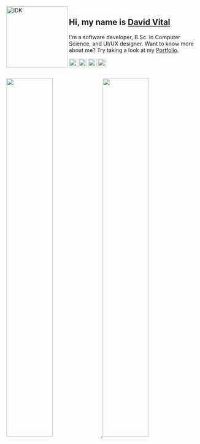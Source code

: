 
<img align="left" width="160" height="160" alt="IDK" src="https://user-images.githubusercontent.com/56490555/163879879-600bf8c2-9e6b-4384-879f-b23e0e43dc21.gif"/>


## Hi, my name is [David Vital][homepage]


I'm a software developer, B.Sc. in Computer Science, and UI/UX designer. Want to know more about me? Try taking a look at my [Portfolio](https://ddvital.github.io/portfolio/).
<!-- A JavaScript developer from [Chennai][about-chennai]. I currently manage the engineering team at [OSlash][oslash]. I love building applications & discussing new product ideas. Reach out to me on [twitter][twitter] if you'd like to talk ✌️ -->

<div style="">
  <a href="https://www.dribbble.com/ddvital/">
    <img align="left" alt="ddvital's Dribbble" width="22px" src="https://user-images.githubusercontent.com/56490555/161457091-91ac6826-1dca-40df-9614-47970fbbb892.svg"/>
  </a>
  <a href="https://www.linkedin.com/in/ddvital/"><img align="left" alt="ddvital's Linkedin" width="22px" src="https://user-images.githubusercontent.com/56490555/161457095-b41d6537-829a-4d3f-9d60-f03bc7f2b9f2.svg"/>
  </a>
  <a href="https://www.goodreads.com/ddvital">
    <img align="left" alt="ddvital's Goodreads" width="22px" height="22px" src="https://user-images.githubusercontent.com/56490555/163886776-a26cffd8-75ac-49ff-9bac-49e36b2c2efd.png"/>
  </a>
  <a href="https://www.duolingo.com/profile/ddVital">
    <img align="left" alt="ddvital's Duolingo" width="22px" height="22px" src="https://user-images.githubusercontent.com/56490555/163877954-d6c63355-cbc2-4925-9d6b-ddd21499fb24.png"/>
</div>

</br>
</br>
</br>
<!-- [![Twitter Follow](https://img.shields.io/twitter/follow/dani_akash_?color=%20%2300acee&label=Follow%20me%20on%20Twitter&style=for-the-badge)][twitter] [![Twitch Status](https://img.shields.io/twitch/status/dani_akash_?label=LiveStream&style=for-the-badge)][twitch] [![Reddit User Karma](https://img.shields.io/reddit/user-karma/combined/dani_akash_?style=for-the-badge)][reddit] -->


<!-- ## hello, world <div style=""><a href="https://www.twitter.com/ddvital_/"><img align="left" alt="ddvital's twitter" width="22px" src="https://user-images.githubusercontent.com/56490555/161457096-c24861f8-41b0-4666-9661-81edd34faa76.svg"/></a><a href="https://www.dribbble.com/ddvital/"><img align="left" alt="ddvital's Dribbble" width="22px" src="https://user-images.githubusercontent.com/56490555/161457091-91ac6826-1dca-40df-9614-47970fbbb892.svg"/></a><a href="https://www.linkedin.com/in/ddvital/"><img align="left" alt="ddvital's Linkedin" width="22px" src="https://user-images.githubusercontent.com/56490555/161457095-b41d6537-829a-4d3f-9d60-f03bc7f2b9f2.svg"/></a><a href="https://stackoverflow.com/users/17768136/david"><img align="left" alt="ddvital's Stackoverflow" width="22px" height="22px" src="https://user-images.githubusercontent.com/56490555/161457094-35a97172-a7ae-40b3-9f4e-0b26d9b22b61.svg"/></a></div> -->

<!-- [![Twitter](https://user-images.githubusercontent.com/56490555/161457096-c24861f8-41b0-4666-9661-81edd34faa76.svg)](https://www.twitter.com/ddvital_/) [![Dribbble](https://user-images.githubusercontent.com/56490555/161457091-91ac6826-1dca-40df-9614-47970fbbb892.svg)](https://www.dribbble.com/ddvital/) [![LinkedIn](https://user-images.githubusercontent.com/56490555/161457095-b41d6537-829a-4d3f-9d60-f03bc7f2b9f2.svg)](https://www.linkedin.com/in/ddvital/) [![StackOverFlow](https://user-images.githubusercontent.com/56490555/161457094-35a97172-a7ae-40b3-9f4e-0b26d9b22b61.svg)](https://stackoverflow.com/users/17768136/david) -->

<!-- I'm a software developer, B.Sc. in Computer Science, and UI/UX designer. Want to know more about me? Try taking a look at my [Portfolio](https://ddvital.github.io/portfolio/). -->

<!-- **main skills:** -->
<!-- 
<div style="display: inline_block">
  <img align="center" alt="Js" height="30" width="40" src="https://raw.githubusercontent.com/devicons/devicon/master/icons/javascript/javascript-plain.svg">
  <img align="center" alt="NodeJs" height="30" width="40" src="https://raw.githubusercontent.com/devicons/devicon/master/icons/nodejs/nodejs-plain.svg">
  <img align="center" alt="NodeJs" height="30" width="40" src="https://raw.githubusercontent.com/devicons/devicon/master/icons/nextjs/nextjs-original.svg">
  <img align="center" alt="Vue" height="30" width="40" src="https://raw.githubusercontent.com/devicons/devicon/master/icons/vuejs/vuejs-original.svg">
  <img align="center" alt="React" height="30" width="40" src="https://raw.githubusercontent.com/devicons/devicon/master/icons/react/react-original.svg">
  <img align="center" alt="Ts" height="30" width="40" src="https://raw.githubusercontent.com/devicons/devicon/master/icons/typescript/typescript-plain.svg">
  <img align="center" alt="HTML" height="30" width="40" src="https://raw.githubusercontent.com/devicons/devicon/master/icons/html5/html5-original.svg">
  <img align="center" alt="CSS" height="30" width="40" src="https://raw.githubusercontent.com/devicons/devicon/master/icons/css3/css3-original.svg">
  <img align="center" alt="Python" height="30" width="40" src="https://raw.githubusercontent.com/devicons/devicon/master/icons/python/python-original.svg">
  <img align="center" alt="Django" height="30" width="40" src="https://raw.githubusercontent.com/devicons/devicon/master/icons/django/django-plain.svg">
  <img align="center" alt="C" height="30" width="40" src="https://raw.githubusercontent.com/devicons/devicon/master/icons/c/c-original.svg">
  <img align="center" alt="Cpp" height="30" width="40" src="https://raw.githubusercontent.com/devicons/devicon/master/icons/cplusplus/cplusplus-original.svg">
</div>
</br> -->

<div style="display: inline_block">
  <a href="https://github.com/ddvital">
  <img width="49%" src="https://github-readme-stats.vercel.app/api?username=ddvital&show_icons=true&&bg_color=DD272700&theme=dark&title_color=4961dc&icon_color=4961dc&hide_border=true&include_all_commits=true&count_private=true"/>
  <img width="49%" src="https://github-readme-streak-stats.herokuapp.com?user=ddvital&theme=cobalt&hide_border=true&date_format=M%20j%5B%2C%20Y%5D&background=DD272700&sideNums=4961DC&ring=4961DC&fire=4961DC&sideLabels=4961DC&currStreakNum=4961DC&stroke=232323&dates=535353&currStreakLabel=4961DC" width = 400>
    
</div>

[homepage]: https://ddvital.me
[dribbble]: https://www.dribbble.com/ddvital/
[linkedin]: https://www.linkedin.com/in/ddvital/
[duo]: https://www.duolingo.com/profile/ddVital

